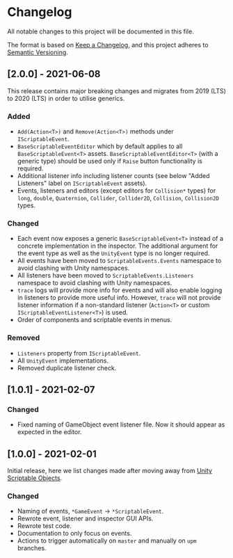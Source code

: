 ﻿# Changelog
All notable changes to this project will be documented in this file.

The format is based on [Keep a Changelog](https://keepachangelog.com/en/1.0.0/),
and this project adheres to [Semantic Versioning](https://semver.org/spec/v2.0.0.html).

## [2.0.0] - 2021-06-08
This release contains major breaking changes and migrates from 2019 (LTS) to 2020 (LTS) in order to utilise generics.

### Added
- `Add(Action<T>)` and `Remove(Action<T>)` methods under `IScriptableEvent`.
- `BaseScriptableEventEditor` which by default applies to all `BaseScriptableEvent<T>` assets. `BaseScriptableEventEditor<T>` (with a generic type) should be used only if `Raise` button functionality is required.
- Additional listener info including listener counts (see below "Added Listeners" label on `IScriptableEvent` assets).
- Events, listeners and editors (except editors for `Collision*` types) for `long`, `double`, `Quaternion`, `Collider`, `Collider2D`, `Collision`, `Collision2D` types.

### Changed
- Each event now exposes a generic `BaseScriptableEvent<T>` instead of a concrete implementation in the inspector. The additional argument for the event type as well as the `UnityEvent` type is no longer required.
- All events have been moved to `ScriptableEvents.Events` namespace to avoid clashing with Unity namespaces.
- All listeners have been moved to `ScriptableEvents.Listeners` namespace to avoid clashing with Unity namespaces.
- `trace` logs will provide more info for events and will also enable logging in listeners to provide more useful info. However, `trace` will not provide listener information if a non-standard listener (`Action<T>` or custom `IScriptableEventListener<T>`) is used.
- Order of components and scriptable events in menus.

### Removed
- `Listeners` property from `IScriptableEvent`.
- All `UnityEvent` implementations.
- Removed duplicate listener check.

## [1.0.1] - 2021-02-07

### Changed
- Fixed naming of GameObject event listener file. Now it should appear as expected in the editor.

## [1.0.0] - 2021-02-01
Initial release, here we list changes made after moving away from [Unity Scriptable Objects](https://github.com/chark/unity-scriptable-objects).

### Changed
- Naming of events, `*GameEvent` -> `*ScriptableEvent`.
- Rewrote event, listener and inspector GUI APIs.
- Rewrote test code.
- Documentation to only focus on events.
- Actions to trigger automatically on `master` and manually on `upm` branches.
